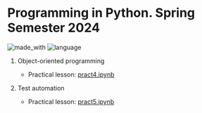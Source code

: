 # Programming in Python. Spring Semester 2024
![made_with](https://img.shields.io/badge/Made_with-Google_Collaboratory-orange)
![language](https://img.shields.io/badge/Language-Python-blue)
1. Object-oriented programming

    * Practical lesson:
    [pract4.ipynb](https://github.com/P1trusHka/Crazy-Python/blob/main/pract4.ipynb)
2. Test automation

    * Practical lesson:
    [pract5.ipynb](https://github.com/P1trusHka/Crazy-Python/blob/main/pract5.ipynb)
